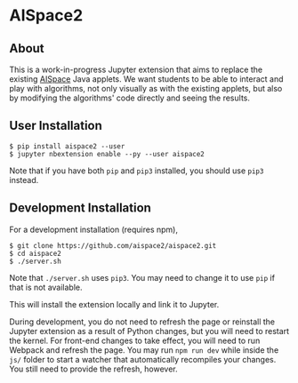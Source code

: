 # AISpace2

## About
This is a work-in-progress Jupyter extension that aims to replace the existing [AISpace](http://aispace.org) Java applets. We want students to be able to interact and play with algorithms, not only visually as with the existing applets, but also by modifying the algorithms' code directly and seeing the results.

## User Installation

    $ pip install aispace2 --user
    $ jupyter nbextension enable --py --user aispace2

Note that if you have both `pip` and `pip3` installed, you should use `pip3` instead.

## Development Installation

For a development installation (requires npm),

    $ git clone https://github.com/aispace2/aispace2.git
    $ cd aispace2
    $ ./server.sh

Note that `./server.sh` uses `pip3`. You may need to change it to use `pip` if that is not available.

This will install the extension locally and link it to Jupyter.

During development, you do not need to refresh the page or reinstall the Jupyter extension as a result of Python changes, but you will need to restart the kernel. For front-end changes to take effect, you will need to run Webpack and refresh the page. You may run `npm run dev` while inside the `js/` folder to start a watcher that automatically recompiles your changes. You still need to provide the refresh, however.
